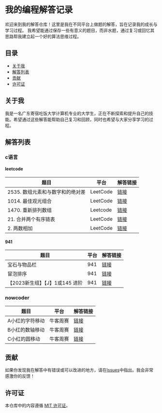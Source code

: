 # 我的编程解答记录

欢迎来到我的解答仓库！这里是我在不同平台上做题的解答，旨在记录我的成长与学习过程。
我希望能通过保存一些有意义的题目，而非水题，通过复习或回忆其思路帮我建立起一个好的算法思维过程。

## 目录

- [关于我](#关于我)
- [解答列表](#解答列表)
- [贡献](#贡献)
- [许可证](#许可证)

## 关于我

我是一名广东寄宿吃饭大学计算机专业的大学生，正在不断探索和提升自己的技能。希望通过这些解答能帮助自己复习和回顾，同时也希望与大家分享学习的过程。

## 解答列表

### c语言
#### leetcode
| 题目 | 平台 | 解答链接 |
|------|------|----------|
| 2535. 数组元素和与数字和的绝对差 | LeetCode | [链接](https://github.com/PCFXPCFX/leetcode-solution/blob/main/leetcode/2535difference-between-element-sum-and-digit-sum-of-an-array.c) |
| 1014. 最佳观光组合 | LeetCode | [链接](https://github.com/PCFXPCFX/leetcode-solution/blob/main/leetcode/1014.%20Best%20Sightseeing%20Pair.c) |
|1470. 重新排列数组 | Leetcode | [链接](https://github.com/PCFXPCFX/Programming-Answers/blob/main/leetcode/1470.%20%E9%87%8D%E6%96%B0%E6%8E%92%E5%88%97%E6%95%B0%E7%BB%84) |
|21. 合并两个有序链表| LeetCode | [链接](https://github.com/PCFXPCFX/Programming-Answers/blob/main/leetcode/21.%20%E5%90%88%E5%B9%B6%E4%B8%A4%E4%B8%AA%E6%9C%89%E5%BA%8F%E9%93%BE%E8%A1%A8.cpp) |
|2. 两数相加 | LeetCode | [链接](https://github.com/PCFXPCFX/Programming-Answers/blob/main/leetcode/2.%20%E4%B8%A4%E6%95%B0%E7%9B%B8%E5%8A%A0.cpp)|

#### 941
| 题目 | 平台 | 解答链接 |
|------|------|----------|
|宝石与物品栏| 941 | [链接](https://github.com/PCFXPCFX/leetcode-solution/blob/main/941solution/F1003%20%E5%AE%9D%E7%9F%B3%E4%B8%8E%E7%89%A9%E5%93%81%E6%A0%8F.c) |
|冒泡排序|941|[链接](https://github.com/PCFXPCFX/leetcode-solution/blob/main/941solution/YBT2039%E5%86%92%E6%B3%A1%E6%8E%92%E5%BA%8F.c)|
|【2023新生组】【J】1或145 进阶|941|[链接](https://github.com/PCFXPCFX/Programming-Answers/blob/main/941solution/C1009%E3%80%902023%E6%96%B0%E7%94%9F%E7%BB%84%E3%80%91%E3%80%90J%E3%80%911%E6%88%96145%20-%20%E8%BF%9B%E9%98%B6.md)|

### nowcoder
| 题目 | 平台 | 解答链接 |
|------|------|----------|
|A小红的字符移动|牛客周赛|[链接](https://github.com/PCFXPCFX/leetcode-solution/blob/main/nowcoder/Round62/A.c)|
|B小红的数轴移动|牛客周赛|[链接](https://github.com/PCFXPCFX/leetcode-solution/blob/main/nowcoder/Round62/B.c)|
|C小红的圆移动|牛客周赛|[链接](https://github.com/PCFXPCFX/leetcode-solution/blob/main/nowcoder/Round62/C.c)|

## 贡献

如果你发现我在解答中有错误或可以改进的地方，请在[Issues](https://github.com/PCFXPCFX/leetcode-solution/issues)中指出。我会非常感激你的反馈！

## 许可证

本仓库中的内容遵循 [MIT 许可证](LICENSE)。
